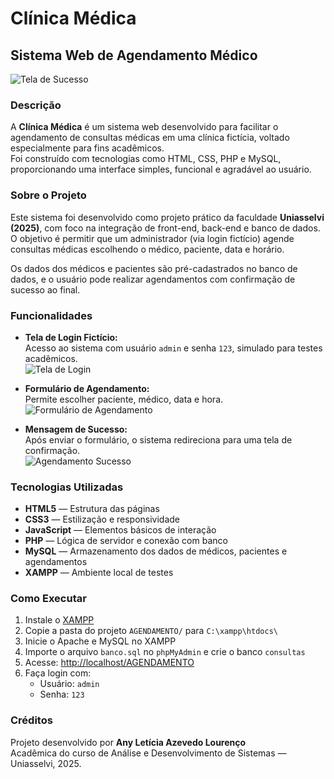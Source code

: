 # Clínica Médica  
## Sistema Web de Agendamento Médico

![Tela de Sucesso ](https://raw.githubsercontent.com/AnyLeticia/Clinica-Medica/main/imagens/sucesso.png)

### Descrição

A **Clínica Médica** é um sistema web desenvolvido para facilitar o agendamento de consultas médicas em uma clínica fictícia, voltado especialmente para fins acadêmicos.  
Foi construído com tecnologias como HTML, CSS, PHP e MySQL, proporcionando uma interface simples, funcional e agradável ao usuário.


### Sobre o Projeto

Este sistema foi desenvolvido como projeto prático da faculdade **Uniasselvi (2025)**, com foco na integração de front-end, back-end e banco de dados.
O objetivo é permitir que um administrador (via login fictício) agende consultas médicas escolhendo o médico, paciente, data e horário.

Os dados dos médicos e pacientes são pré-cadastrados no banco de dados, e o usuário pode realizar agendamentos com confirmação de sucesso ao final.


### Funcionalidades

- **Tela de Login Fictício:**  
  Acesso ao sistema com usuário `admin` e senha `123`, simulado para testes acadêmicos.  
  ![Tela de Login](https:raw.githubsercontent.com/AnyLeticia/Clinica-Medica/main/imagens/login.png)

- **Formulário de Agendamento:**  
  Permite escolher paciente, médico, data e hora.  
  ![Formulário de Agendamento](https://raw.githubsercontent.com/AnyLeticia/Clinica-Medica/main/imagens/agendamento.png)

- **Mensagem de Sucesso:**  
  Após enviar o formulário, o sistema redireciona para uma tela de confirmação.  
  ![Agendamento Sucesso](https://raw.githubsercontent.com/AnyLeticia/Clinica-Medica/main/imagens/sucesso.png)


### Tecnologias Utilizadas

- **HTML5** — Estrutura das páginas  
- **CSS3** — Estilização e responsividade  
- **JavaScript** — Elementos básicos de interação  
- **PHP** — Lógica de servidor e conexão com banco  
- **MySQL** — Armazenamento dos dados de médicos, pacientes e agendamentos  
- **XAMPP** — Ambiente local de testes


### Como Executar

1. Instale o [XAMPP](https://www.apachefriends.org/index.html)
2. Copie a pasta do projeto `AGENDAMENTO/` para `C:\xampp\htdocs\`
3. Inicie o Apache e MySQL no XAMPP
4. Importe o arquivo `banco.sql` no `phpMyAdmin` e crie o banco `consultas`
5. Acesse: [http://localhost/AGENDAMENTO](http://localhost/AGENDAMENTO)
6. Faça login com:
   - Usuário: `admin`  
   - Senha: `123`


### Créditos

Projeto desenvolvido por **Any Letícia Azevedo Lourenço**  
Acadêmica do curso de Análise e Desenvolvimento de Sistemas — Uniasselvi, 2025.
